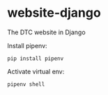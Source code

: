 # website-django
The DTC website in Django

Install pipenv:


```
pip install pipenv
```

Activate virtual env:

```
pipenv shell
```